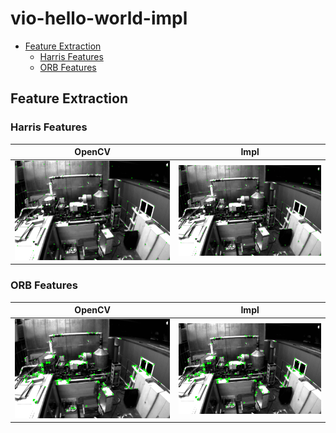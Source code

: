 # vio-hello-world-impl


* [Feature Extraction](#feature-extraction)
  + [Harris Features](#harris-features)
  + [ORB Features](#orb-features)

## Feature Extraction

### Harris Features

| OpenCV                          | Impl                          |
| ------------------------------- | ----------------------------- |
| ![](./images/opencv_harris_screenshot_10.03.2024.png) | ![](./images/self_harris_screenshot_10.03.2024.png) |

### ORB Features

| OpenCV                          | Impl                          |
| ------------------------------- | ----------------------------- |
| ![](./images/OpenCV%20Impl_screenshot_10.03.2024.png) | ![](./images/ORB%20Impl_screenshot_10.03.2024.png) |

